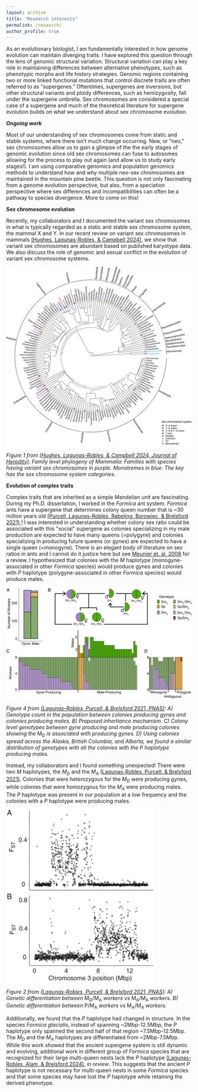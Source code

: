 ```yaml
---
layout: archive
title: "Research interests"
permalink: /research/
author_profile: true
---
```

As an evolutionary biologist, I am fundamentally interested in how genome evolution can maintain diverging traits. I have explored this question through the lens of genomic structural variation. Structural variation can play a key role in maintaining differences between alternative phenotypes, such as phenotypic morphs and life history strategies. Genomic regions containing two or more linked functional mutations that control discrete traits are often referred to as “supergenes.” Oftentimes, supergenes are inversions, but other structural variants and ploidy differences, such as hemizygosity, fall under the supergene umbrella. Sex chromosomes are considered a special case of a supergene and much of the theoretical literature for supergene evolution builds on what we understand about sex chromosome evolution.

**_Ongoing work_**

Most of our understanding of sex chromosomes come from static and stable systems, where there isn’t much change occurring. New, or “neo,” sex chromosomes allow us to gain a glimpse of the the early stages of genomic evolution since old sex chromosomes can fuse to autosomes allowing for the process to play out again (and allow us to study early stages!). I am using comparative genomics and population genomics methods to understand how and why multiple neo-sex chromosomes are maintained in the mountain pine beetle. This question is not only fascinating from a genome evolution perspective, but also, from a speciation perspective where sex differences and incompatibilities can often be a pathway to species divergence. More to come on this!

**Sex chromosome evolution**

Recently, my collaborators and I documented the variant sex chromosomes in what is typically regarded as a static and stable sex chromosome system, the mammal X and Y. In our recent review on variant sex chromosomes in mammals <a href="https://doi.org/10.1093/jhered/esae031" target="_blank" rel="noopener noreferrer">(Hughes, Lagunas-Robles, & Campbell 2024)</a>, we show that variant sex chromosomes are abundant based on published karyotype data. We also discuss the role of genomic and sexual conflict in the evolution of variant sex chromosome systems.

<img src="../images/Fig1_JHeredity_Hughes2024.jpeg" alt="drawing" width="750"/>

_Figure 1 from <a href="https://doi.org/10.1093/jhered/esae031" target="_blank" rel="noopener noreferrer">(Hughes, Lagunas-Robles, & Campbell 2024, Journal of Heredity)</a>: Family level phylogeny of Mammalia: Families with species having variant sex chromosomes in purple. Monotremes in blue. The key has the sex chromosome system categories._


**Evolution of complex traits**

Complex traits that are inherited as a simple Mendelian unit are fascinating. During my Ph.D. dissertation, I worked in the _Formica_ ant system. _Formica_ ants have a supergene that determines colony queen number that is ~30 million years old <a href="https://onlinelibrary.wiley.com/doi/abs/10.1111/mec.16196" target="_blank" rel="noopener noreferrer">(Purcell, Lagunas-Robles, Rabeling, Borowiec, & Brelsford 2021) </a>! I was interested in understanding whether colony sex ratio could be associated with this "social" supergene as colonies specializing in my male production are expected to have many queens (=polygyne) and colonies specializing in producing future queens (or gynes) are expected to have a single queen (=monogyne). There is an elegant body of literature on sex ratios in ants and I cannot do it justice here but see <a href="https://academic.oup.com/beheco/article-abstract/19/2/382/213557" target="_blank" rel="noopener noreferrer">Meunier et. al. 2008</a> for a review. I hypothesized that colonies with the _M_ haplotype (monogyne-associated in other _Formica_ species) would produce gynes and colonies with _P_ haplotype (polygyne-associated in other _Formica_ species) would produce males. 

<img src="../images/Fig4_PNAS_GLR2021.jpg" alt="drawing" width="750"/>

_Figure 4 from <a href="https://www.pnas.org/doi/epub/10.1073/pnas.2101427118" target="_blank" rel="noopener noreferrer">(Lagunas-Robles, Purcell, & Brelsford 2021, PNAS)</a>: A) Genotype count in the population between colonies producing gynes and colonies producing males. B) Proposed inhertiance mechanism. C) Colony level genotypes between gyne producing and male producing colonies showing the_ M<sub>D</sub> _is associated with producing gynes. D) Using colonies spread across the Alaska, British Columbia, and Alberta, we found a similar distribution of genotypes with all the colonies with the_ P _haplotype producing males._


Instead, my collaborators and I found something unexpected! There were two _M_ haplotypes, the _M<sub>D</sub>_ and the _M<sub>A</sub>_ <a href="https://www.pnas.org/doi/epub/10.1073/pnas.2101427118" target="_blank" rel="noopener noreferrer">(Lagunas-Robles, Purcell, & Brelsford 2021)</a>. Colonies that were heterozygous for the _M<sub>D</sub>_ were producing gynes, while colonies that were homozygous for the _M<sub>A</sub>_ were producing males. The _P_ haplotype was present in our population at a low frequency and the colonies with a _P_ haplotype were producing males.


<img src="../images/Fig2_PNAS_GLR2021.jpg" alt="drawing" width="400"/>

_Figure 2 from <a href="https://www.pnas.org/doi/epub/10.1073/pnas.2101427118" target="_blank" rel="noopener noreferrer">(Lagunas-Robles, Purcell, & Brelsford 2021, PNAS)</a>: A) Genetic differentiation between_ M<sub>D</sub>/M<sub>A</sub> _workers vs_ M<sub>A</sub>/M<sub>A</sub> _workers. B) Genetic differentiation between_ P/M<sub>A</sub> _workers vs_ M<sub>A</sub>/M<sub>A</sub> _workers._

Additionally, we found that the _P_ haplotype had changed in structure. In the species _Formica glacialis_, instead of spanning ~2Mbp-12.5Mbp, the _P_ haplotype only spanned the second half of that region ~7.5Mbp-12.5Mbp. The _M<sub>D</sub>_ and the _M<sub>A</sub>_ haplotypes are differentiated from ~2Mbp-7.5Mbp. While this work showed that the ancient supergene system is still dynamic and evolving, additional work in different group of  _Formica_ species that are recognized for their large multi-queen nests lack the _P_ haplotype <a href="https://www.biorxiv.org/content/10.1101/2024.09.15.613148v1.abstract" target="_blank" rel="noopener noreferrer">(Lagunas-Robles, Alam, & Brelsford 2024)</a>, _in review_. This suggests that the ancient _P_ haplotype is not necessary for multi-queen nests in some _Formica_ species and that some species may have lost the _P_ haplotype while retaining the derived phenotype.
